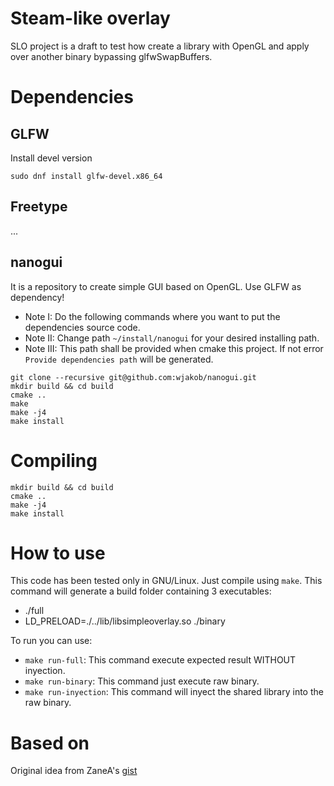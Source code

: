 # Steam-like overlay

SLO project is a draft to test how create a library with OpenGL and apply over another binary bypassing glfwSwapBuffers.

# Dependencies

## GLFW

Install devel version

```
sudo dnf install glfw-devel.x86_64
```

## Freetype

...

## nanogui

It is a repository to create simple GUI based on OpenGL. Use GLFW as dependency!

* Note I: Do the following commands where you want to put the dependencies source code.
* Note II: Change path ```~/install/nanogui``` for your desired installing path.
* Note III: This path shall be provided when cmake this project. If not error ```Provide dependencies path``` will be generated.

```
git clone --recursive git@github.com:wjakob/nanogui.git
mkdir build && cd build
cmake ..
make
make -j4
make install
```

# Compiling

```
mkdir build && cd build
cmake ..
make -j4
make install
```


# How to use

This code has been tested only in GNU/Linux. Just compile using ```make```. This command will generate a build folder containing 3 executables:

* ./full
* LD_PRELOAD=./../lib/libsimpleoverlay.so ./binary

To run you can use:

* ```make run-full```: This command execute expected result WITHOUT inyection.
* ```make run-binary```: This command just execute raw binary.
* ```make run-inyection```: This command will inyect the shared library into the raw binary.

# Based on

Original idea from ZaneA's [gist](https://gist.github.com/ZaneA/4305411)
